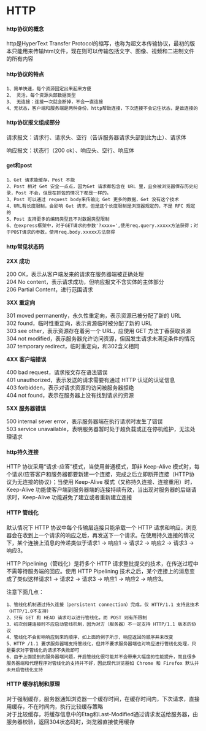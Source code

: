 # HTTP

#### http协议的概念
http是HyperText Transfer Protocol的缩写，也称为超文本传输协议，最初的版本只能用来传输html文件，现在则可以传输包括文字、图像、视频和二进制文件的所有内容
 
#### http协议的特点
    1、简单快速，每个资源固定出来起来方便
    2、 灵活，每个资源头部数据类型
    3、 无连接：连接一次就会断掉，不会一直连接
	4、无状态，客户端和服务端是两种身份，http帮助连接，下次连接不会记住状态，是谁连接的

#### http协议报文组成部分
请求报文：请求行、请求头、空行（告诉服务器请求头部到此为止）、请求体  

响应报文：状态行（200 ok）、响应头、空行、响应体

#### get和post
 
    1、Get 请求能缓存，Post 不能
    2、Post 相对 Get 安全一点点，因为Get 请求都包含在 URL 里，且会被浏览器保存历史纪录，Post 不会，但是在抓包的情况下都是一样的。
    3、Post 可以通过 request body来传输比 Get 更多的数据，Get 没有这个技术
    4、URL有长度限制，会影响 Get 请求，但是这个长度限制是浏览器规定的，不是 RFC 规定的
    5、Post 支持更多的编码类型且不对数据类型限制
	6、在express框架中，对于GET请求的参数'?xxxx=',使用req.query.xxxxx方法获得；对于POST请求的参数，使用req.body.xxxxx方法获得



#### http常见状态码
**2XX 成功**  

200 OK，表示从客户端发来的请求在服务器端被正确处理  
204 No content，表示请求成功，但响应报文不含实体的主体部分  
206 Partial Content，进行范围请求  

**3XX 重定向**  

301 moved permanently，永久性重定向，表示资源已被分配了新的 URL  
302 found，临时性重定向，表示资源临时被分配了新的 URL  
303 see other，表示资源存在着另一个 URL，应使用 GET 方法丁香获取资源  
304 not modified，表示服务器允许访问资源，但因发生请求未满足条件的情况  
307 temporary redirect，临时重定向，和302含义相同  

**4XX 客户端错误**  

400 bad request，请求报文存在语法错误  
401 unauthorized，表示发送的请求需要有通过 HTTP 认证的认证信息  
403 forbidden，表示对请求资源的访问被服务器拒绝  
404 not found，表示在服务器上没有找到请求的资源  

**5XX 服务器错误**  

500 internal sever error，表示服务器端在执行请求时发生了错误  
503 service unavailable，表明服务器暂时处于超负载或正在停机维护，无法处理请求  


#### http持久连接

HTTP 协议采用“请求-应答”模式，当使用普通模式，即非 Keep-Alive 模式时，每个请求/应答客户和服务器都要新建一个连接，完成之后立即断开连接（HTTP协议为无连接的协议）；当使用 Keep-Alive 模式（又称持久连接、连接重用）时，Keep-Alive 功能使客户端到服务器端的连接持续有效，当出现对服务器的后继请求时，Keep-Alive 功能避免了建立或者重新建立连接    

#### HTTP 管线化

默认情况下 HTTP 协议中每个传输层连接只能承载一个 HTTP 请求和响应，浏览器会在收到上一个请求的响应之后，再发送下一个请求。在使用持久连接的情况下，某个连接上消息的传递类似于请求1 -> 响应1 -> 请求2 -> 响应2 -> 请求3 -> 响应3。  

HTTP Pipelining（管线化）是将多个 HTTP 请求整批提交的技术，在传送过程中不需等待服务端的回应。使用 HTTP Pipelining 技术之后，某个连接上的消息变成了类似这样请求1 -> 请求2 -> 请求3 -> 响应1 -> 响应2 -> 响应3。  

注意下面几点：

    1、管线化机制通过持久连接（persistent connection）完成，仅 HTTP/1.1 支持此技术（HTTP/1.0不支持）
    2、只有 GET 和 HEAD 请求可以进行管线化，而 POST 则有所限制
    3、初次创建连接时不应启动管线机制，因为对方（服务器）不一定支持 HTTP/1.1 版本的协议
    4、管线化不会影响响应到来的顺序，如上面的例子所示，响应返回的顺序并未改变
    5、HTTP /1.1 要求服务器端支持管线化，但并不要求服务器端也对响应进行管线化处理，只是要求对于管线化的请求不失败即可
    6、由于上面提到的服务器端问题，开启管线化很可能并不会带来大幅度的性能提升，而且很多服务器端和代理程序对管线化的支持并不好，因此现代浏览器如 Chrome 和 Firefox 默认并未开启管线化支持

#### HTTP 缓存机制和原理

对于强制缓存，服务器通知浏览器一个缓存时间，在缓存时间内，下次请求，直接用缓存，不在时间内，执行比较缓存策略   
对于比较缓存，将缓存信息中的Etag和Last-Modified通过请求发送给服务器，由服务器校验，返回304状态码时，浏览器直接使用缓存